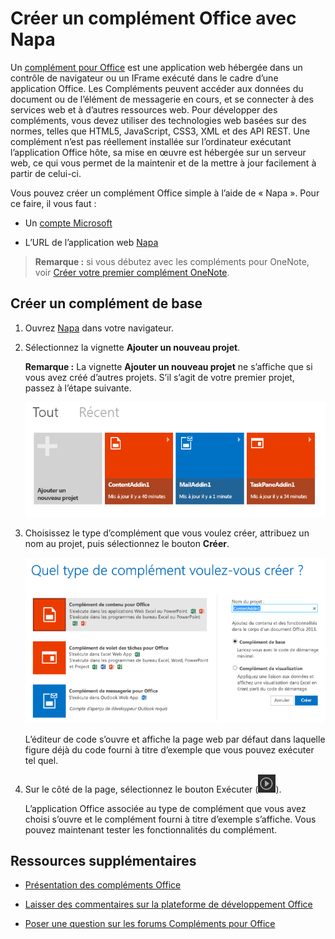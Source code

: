 
# <a name="create-an-office-add-in-with-napa"></a>Créer un complément Office avec Napa



Un [complément pour Office](../../docs/overview/office-add-ins.md) est une application web hébergée dans un contrôle de navigateur ou un IFrame exécuté dans le cadre d’une application Office. Les Compléments peuvent accéder aux données du document ou de l’élément de messagerie en cours, et se connecter à des services web et à d’autres ressources web. Pour développer des compléments, vous devez utiliser des technologies web basées sur des normes, telles que HTML5, JavaScript, CSS3, XML et des API REST. Une complément n’est pas réellement installée sur l’ordinateur exécutant l’application Office hôte, sa mise en œuvre est hébergée sur un serveur web, ce qui vous permet de la maintenir et de la mettre à jour facilement à partir de celui-ci.

Vous pouvez créer un complément Office simple à l’aide de « Napa ». Pour ce faire, il vous faut :

- Un [compte Microsoft](http://www.microsoft.com/en-us/account/default.aspx)
    
- L’URL de l’application web [Napa](https://www.napacloudapp.com/ )

>**Remarque :** si vous débutez avec les compléments pour OneNote, voir [Créer votre premier complément OneNote](../onenote/onenote-add-ins-getting-started.md).

## <a name="create-a-basic-add-in"></a>Créer un complément de base



1. Ouvrez [Napa](https://www.napacloudapp.com/ ) dans votre navigateur.
    
2. Sélectionnez la vignette  **Ajouter un nouveau projet**.
    
     **Remarque :** La vignette **Ajouter un nouveau projet** ne s’affiche que si vous avez créé d’autres projets. S’il s’agit de votre premier projet, passez à l’étape suivante.
    
    ![Page Projets](../../images/08fc36cf-7cc1-442f-a9a5-b6bb30d786a4.png)

3. Choisissez le type d’complément que vous voulez créer, attribuez un nom au projet, puis sélectionnez le bouton  **Créer**.
    
    ![Vignette de l’application Excel](../../images/Apps_NAPA_Excel_Tile.png)

    L’éditeur de code s’ouvre et affiche la page web par défaut dans laquelle figure déjà du code fourni à titre d’exemple que vous pouvez exécuter tel quel.
    
4. Sur le côté de la page, sélectionnez le bouton Exécuter (![Bouton Exécuter](../../images/Apps_NAPA_Run_Button.png)).
    
    L’application Office associée au type de complément que vous avez choisi s’ouvre et le complément fourni à titre d’exemple s’affiche. Vous pouvez maintenant tester les fonctionnalités du complément.
    

## <a name="additional-resources"></a>Ressources supplémentaires



- [Présentation des compléments Office](../../docs/overview/office-add-ins.md)
    
- [Laisser des commentaires sur la plateforme de développement Office](http://officespdev.uservoice.com/)
    
- [Poser une question sur les forums Compléments pour Office](http://social.msdn.microsoft.com/Forums/officeapps/en-US/home?forum=appsforoffice%2Cofficestore&amp;filter=alltypes&amp;sort=lastpostdesc)
    

